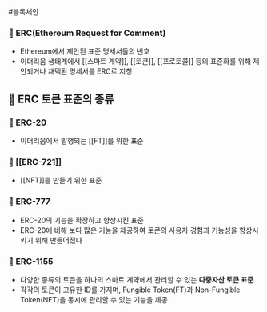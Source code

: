 ---
---

#블록체인 
### 📌 ERC(Ethereum Request for Comment)
+ Ethereum에서 제안된 표준 명세서들의 번호
+ 이더리움 생태계에서 [[스마트 계약]], [[토큰]], [[프로토콜]] 등의 표준화를 위해 제안되거나 채택된 명세서를 ERC로 지칭

## 🌈 ERC 토큰 표준의 종류
### 📌 ERC-20
+ 이더리움에서 발행되는 [[FT]]를 위한 표준

### 📌 [[ERC-721]]
+ [[NFT]]를 만들기 위한 표준

### 📌 ERC-777
+ ERC-20의 기능을 확장하고 향상시킨 표준
+ ERC-20에 비해 보다 많은 기능을 제공하여 토큰의 사용자 경험과 기능성을 향상시키기 위해 만들어졌다

### 📌 ERC-1155
+ 다양한 종류의 토큰을 하나의 스마트 계약에서 관리할 수 있는 **다중자산 토큰 표준**
+ 각각의 토큰이 고유한 ID를 가지며, Fungible Token(FT)과 Non-Fungible Token(NFT)을 동시에 관리할 수 있는 기능을 제공

